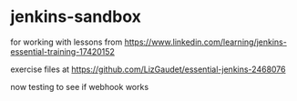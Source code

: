 # jenkins-sandbox

for working with lessons from https://www.linkedin.com/learning/jenkins-essential-training-17420152

exercise files at https://github.com/LizGaudet/essential-jenkins-2468076

now testing to see if webhook works
